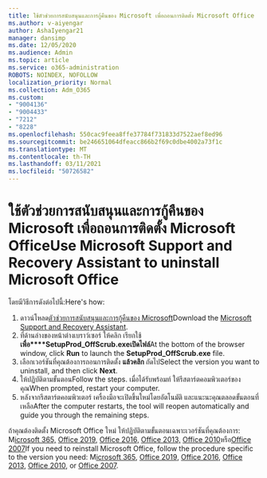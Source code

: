 ```yaml
---
title: ใช้ตัวช่วยการสนับสนุนและการกู้คืนของ Microsoft เพื่อถอนการติดตั้ง Microsoft Office
ms.author: v-aiyengar
author: AshaIyengar21
manager: dansimp
ms.date: 12/05/2020
ms.audience: Admin
ms.topic: article
ms.service: o365-administration
ROBOTS: NOINDEX, NOFOLLOW
localization_priority: Normal
ms.collection: Adm_O365
ms.custom:
- "9004136"
- "9004433"
- "7212"
- "8228"
ms.openlocfilehash: 550cac9feea8ffe37784f731833d7522aef8ed96
ms.sourcegitcommit: be246651064dfeacc866b2f69c0dbe4002a73f1c
ms.translationtype: MT
ms.contentlocale: th-TH
ms.lasthandoff: 03/11/2021
ms.locfileid: "50726582"
---
```

# <a name="use-microsoft-support-and-recovery-assistant-to-uninstall-microsoft-office"></a><span data-ttu-id="80148-102">ใช้ตัวช่วยการสนับสนุนและการกู้คืนของ Microsoft เพื่อถอนการติดตั้ง Microsoft Office</span><span class="sxs-lookup"><span data-stu-id="80148-102">Use Microsoft Support and Recovery Assistant to uninstall Microsoft Office</span></span>

<span data-ttu-id="80148-103">โดยมีวิธีการดังต่อไปนี้:</span><span class="sxs-lookup"><span data-stu-id="80148-103">Here's how:</span></span>

1. <span data-ttu-id="80148-104">ดาวน์โหลด[ตัวช่วยการสนับสนุนและการกู้คืนของ Microsoft](https://go.microsoft.com/fwlink/?linkid=2139122)</span><span class="sxs-lookup"><span data-stu-id="80148-104">Download the [Microsoft Support and Recovery Assistant](https://go.microsoft.com/fwlink/?linkid=2139122).</span></span>
1. <span data-ttu-id="80148-105">ที่ด้านล่างของหน้าต่างเบราว์เซอร์ ให้คลิก เรียกใช้ **เพื่อ\*\*\*\*SetupProd_OffScrub.exeเปิดไฟล์**</span><span class="sxs-lookup"><span data-stu-id="80148-105">At the bottom of the browser window, click **Run** to launch the **SetupProd_OffScrub.exe** file.</span></span>
1. <span data-ttu-id="80148-106">เลือกเวอร์ชันที่คุณต้องการถอนการติดตั้ง **แล้วคลิก** ถัดไป</span><span class="sxs-lookup"><span data-stu-id="80148-106">Select the version you want to uninstall, and then click **Next**.</span></span>
1. <span data-ttu-id="80148-107">ให้ปฏิบัติตามขั้นตอน</span><span class="sxs-lookup"><span data-stu-id="80148-107">Follow the steps.</span></span> <span data-ttu-id="80148-108">เมื่อได้รับพร้อมท์ ให้รีสตาร์ตคอมพิวเตอร์ของคุณ</span><span class="sxs-lookup"><span data-stu-id="80148-108">When prompted, restart your computer.</span></span>
1. <span data-ttu-id="80148-109">หลังจากรีสตาร์ตคอมพิวเตอร์ เครื่องมือจะเปิดขึ้นใหม่โดยอัตโนมัติ และแนะนะคุณตลอดขั้นตอนที่เหลือ</span><span class="sxs-lookup"><span data-stu-id="80148-109">After the computer restarts, the tool will reopen automatically and guide you through the remaining steps.</span></span>

<span data-ttu-id="80148-110">ถ้าคุณต้องติดตั้ง Microsoft Office ใหม่ ให้ปฏิบัติตามขั้นตอนเฉพาะเวอร์ชันที่คุณต้องการ: M[icrosoft 365,](https://go.microsoft.com/fwlink/?linkid=2138843) [Office 2019,](https://go.microsoft.com/fwlink/?linkid=2138843) [Office 2016,](https://go.microsoft.com/fwlink/?linkid=2138919) [Office 2013,](https://go.microsoft.com/fwlink/?linkid=2138919) [Office 2010](https://go.microsoft.com/fwlink/?linkid=2139237)หรือ[Office 2007](https://go.microsoft.com/fwlink/?linkid=2138644)</span><span class="sxs-lookup"><span data-stu-id="80148-110">If you need to reinstall Microsoft Office, follow the procedure specific to the version you need: M[icrosoft 365](https://go.microsoft.com/fwlink/?linkid=2138843), [Office 2019](https://go.microsoft.com/fwlink/?linkid=2138843), [Office 2016](https://go.microsoft.com/fwlink/?linkid=2138919), [Office 2013](https://go.microsoft.com/fwlink/?linkid=2138919), [Office 2010](https://go.microsoft.com/fwlink/?linkid=2139237), or [Office 2007](https://go.microsoft.com/fwlink/?linkid=2138644).</span></span>